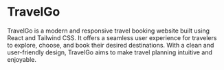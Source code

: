 # TravelGo
TravelGo is a modern and responsive travel booking website built using React and Tailwind CSS. It offers a seamless user experience for travelers to explore, choose, and book their desired destinations. With a clean and user-friendly design, TravelGo aims to make travel planning intuitive and enjoyable.
